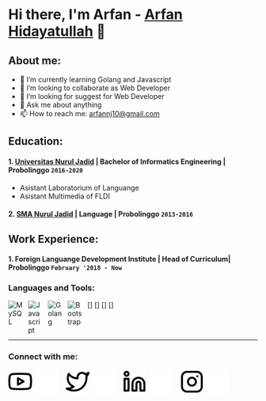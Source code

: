 # Hi there, I'm Arfan - [Arfan Hidayatullah](https://www.youtube.com/channel/UCVDPCCSYTCeStsYe4NIkhFA) 👋
## About me:
- 🌱 I’m currently learning Golang and Javascript
- 👯 I’m looking to collaborate as Web Developer
- 🤔 I’m looking for suggest for Web Developer
- 💬 Ask me about anything
- 📫 How to reach me: arfannj10@gmail.com

## Education:

#### 1. [Universitas Nurul Jadid](https://www.unuja.ac.id/) | Bachelor of Informatics Engineering | Probolinggo `2016-2020`
   - Asistant Laboratorium of Languange
   - Asistant Multimedia of FLDI
 #### 2. [SMA Nurul Jadid](https://www.smanj.sch.id/) | Language | Probolinggo `2013-2016`

## Work Experience:
#### 1. Foreign Languange Development Institute | Head of Curriculum| Probolinggo `February '2018 - Now`

### Languages and Tools:

[<img align="left" alt="MySQL" width="30px" src="https://cdn.jsdelivr.net/gh/devicons/devicon/icons/mysql/mysql-original.svg" style="padding-right:10px;" />]
[<img align="left" alt="Javascript" width="30px" src="https://encrypted-tbn0.gstatic.com/images?q=tbn:ANd9GcSIy-kwbzT4OphMEeb2z4kx63jULskLiaUrRV9e5yRj-w-J5bR_12DGxJ08ooPAHwFAZRc&usqp=CAU" style="padding-right:10px;" />]
[<img align="left" alt="Golang" width="30px" src="https://encrypted-tbn0.gstatic.com/images?q=tbn:ANd9GcS1jFMqH35GCmTiZ5qYXy5qduEBHFN27TusSEff4tNNOGCqi4OuD_uSHQpbGBq57EbtK6k&usqp=CAU" style="padding-right:10px;" />]
[<img align="left" alt="Bootstrap" width="30px" src="https://getbootstrap.com/docs/5.2/assets/brand/bootstrap-logo-shadow.png" style="padding-right:10px;" />]

<br />
<br />

---
### Connect with me:

[![website](./img/youtube-light.svg)](https://www.youtube.com/channel/UCVDPCCSYTCeStsYe4NIkhFA#gh-light-mode-only)
[![website](./img/youtube-dark.svg)](https://www.youtube.com/channel/UCVDPCCSYTCeStsYe4NIkhFA#gh-dark-mode-only)
&nbsp;&nbsp;
[![website](./img/twitter-light.svg)](https://twitter.com/mpang05#gh-light-mode-only)
[![website](./img/twitter-dark.svg)](https://twitter.com/mpang05#gh-dark-mode-only)
&nbsp;&nbsp;
[![website](./img/linkedin-light.svg)](https://www.linkedin.com/in/arfan-hidayatullah-940635251/#gh-light-mode-only)
[![website](./img/linkedin-dark.svg)](https://www.linkedin.com/in/arfan-hidayatullah-940635251/#gh-dark-mode-only)
&nbsp;&nbsp;
[![website](./img/instagram-light.svg)](https://instagram.com/arfannj10#gh-light-mode-only)
[![website](./img/instagram-dark.svg)](https://instagram.com/arfannj10#gh-dark-mode-only)


[webdev]: https://github.com/vincentwidyan/vincentwidyan
